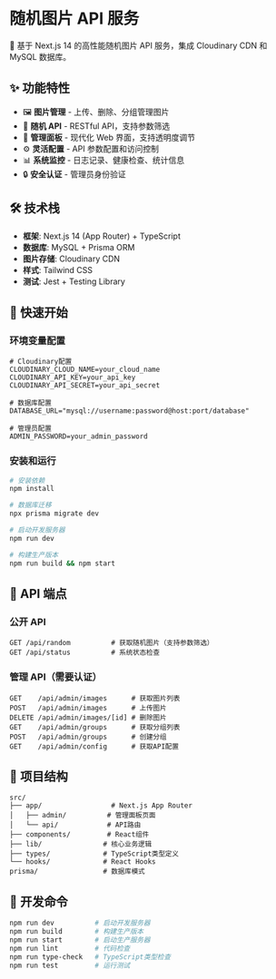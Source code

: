 # 随机图片 API 服务

🎲 基于 Next.js 14 的高性能随机图片 API 服务，集成 Cloudinary CDN 和 MySQL 数据库。

## ✨ 功能特性

- 🖼️ **图片管理** - 上传、删除、分组管理图片
- 🎲 **随机 API** - RESTful API，支持参数筛选
- 🎨 **管理面板** - 现代化 Web 界面，支持透明度调节
- ⚙️ **灵活配置** - API 参数配置和访问控制
- 📊 **系统监控** - 日志记录、健康检查、统计信息
- 🔒 **安全认证** - 管理员身份验证

## 🛠️ 技术栈

- **框架**: Next.js 14 (App Router) + TypeScript
- **数据库**: MySQL + Prisma ORM
- **图片存储**: Cloudinary CDN
- **样式**: Tailwind CSS
- **测试**: Jest + Testing Library

## 🚀 快速开始

### 环境变量配置

```env
# Cloudinary配置
CLOUDINARY_CLOUD_NAME=your_cloud_name
CLOUDINARY_API_KEY=your_api_key
CLOUDINARY_API_SECRET=your_api_secret

# 数据库配置
DATABASE_URL="mysql://username:password@host:port/database"

# 管理员配置
ADMIN_PASSWORD=your_admin_password
```

### 安装和运行

```bash
# 安装依赖
npm install

# 数据库迁移
npx prisma migrate dev

# 启动开发服务器
npm run dev

# 构建生产版本
npm run build && npm start
```

## 📡 API 端点

### 公开 API

```http
GET /api/random          # 获取随机图片（支持参数筛选）
GET /api/status          # 系统状态检查
```

### 管理 API（需要认证）

```http
GET    /api/admin/images      # 获取图片列表
POST   /api/admin/images      # 上传图片
DELETE /api/admin/images/[id] # 删除图片
GET    /api/admin/groups      # 获取分组列表
POST   /api/admin/groups      # 创建分组
GET    /api/admin/config      # 获取API配置
```

## 📁 项目结构

```text
src/
├── app/                 # Next.js App Router
│   ├── admin/          # 管理面板页面
│   └── api/            # API路由
├── components/         # React组件
├── lib/               # 核心业务逻辑
├── types/             # TypeScript类型定义
└── hooks/             # React Hooks
prisma/                # 数据库模式
```

## 🔧 开发命令

```bash
npm run dev          # 启动开发服务器
npm run build        # 构建生产版本
npm run start        # 启动生产服务器
npm run lint         # 代码检查
npm run type-check   # TypeScript类型检查
npm run test         # 运行测试
```
